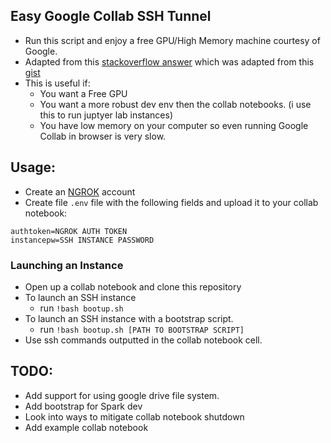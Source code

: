 ## Easy Google Collab SSH Tunnel 
- Run this script and enjoy a free GPU/High Memory machine courtesy of Google.
- Adapted from this [stackoverflow answer](https://stackoverflow.com/questions/48459804/how-can-i-ssh-to-google-colaboratory-vm/53252985#53252985) which was adapted from this [gist](https://gist.github.com/creotiv/d091515703672ec0bf1a6271336806f0)
- This is useful if:
  - You want a Free GPU
  - You want a more robust dev env then the collab notebooks. (i use this to run juptyer lab instances)
  - You have low memory on your computer so even running Google Collab in browser is very slow.
  
## Usage:
- Create an [NGROK](http://ngrok.com) account 
- Create file `.env` file with the following fields and upload it to your collab notebook:
```
authtoken=NGROK AUTH TOKEN
instancepw=SSH INSTANCE PASSWORD
```
### Launching an Instance 
- Open up a collab notebook and clone this repository
- To launch an SSH instance
   - run ```!bash bootup.sh```
- To launch an SSH instance with a bootstrap script.
   - run ```!bash bootup.sh [PATH TO BOOTSTRAP SCRIPT]```
- Use ssh commands outputted in the collab notebook cell.


## TODO:
- Add support for using google drive file system. 
- Add bootstrap for Spark dev
- Look into ways to mitigate collab notebook shutdown
- Add example collab notebook

